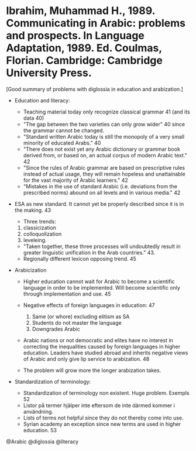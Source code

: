 # Ibrahim, Muhammad H., 1989. Communicating in Arabic: problems and prospects. In Language Adaptation, 1989. Ed. Coulmas, Florian. Cambridge: Cambridge University Press.

[Good summary of problems with diglossia in education and arabization.]

- Education and literacy:
    - Teaching material today only recognize classical grammar 41 (and its data 40)
    - "The gap between the two varieties can only grow wider" 40 since the grammar cannot be changed.
    - "Standard written Arabic today is still the monopoly of a very small minority of educated Arabs." 40
    - "There does not exist yet any Arabic dictionary or grammar book derived from, or based on, an actual corpus of modern Arabic text." 42
    - "Since the rules of Arabic grammar are based on prescriptive rules instead of actual usage, they will remain hopeless and unattainable for the vast majority of Arabic learners." 42
    - "Mistakes in the use of standard Arabic (i.e. deviations from the prescribed norms) abound on all levels and in various media." 42

- ESA as new standard. It cannot yet be properly described since it is in the making. 43
    - Three trends:
	1. classicization
	2. colloquolization
	3. leveleing. 
	
	- "Taken together, these three processes will undoubtedly result in greater linguistic unification in the Arab countries." 43.
    - Regionally different lexicon opposing trend. 45

- Arabicization

    - Higher education cannot wait for Arabic to become a scientific language in order to be implemented. Will become scientific only through implementation and use. 45

    - Negative effects of foreign languages in education: 47
        1. Same (or whore) excluding elitism as SA
        2. Students do not master the language
        3. Downgrades Arabic

    - Arabic nations or not democratic and elites have no interest in correcting the inequalities caused by foreign languages in higher education. Leaders have studied abroad and inherits negative views of Arabic and only give lip service to arabization. 48

    - The problem will grow more the longer arabization takes.

- Standardization of terminology:
    - Standardization of terminology non existent. Huge problem. Exempls 52
    - Listor på termer hjälper inte eftersom de inte därmed kommer i användning.
    - Lists of terms not helpful since they do not thereby come into use.
	- Syrian academy an exception since new terms are used in higher education. 53

@Arabic
@diglossia
@literacy
